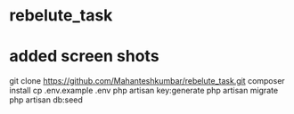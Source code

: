 # rebelute_task

# added screen shots

git clone https://github.com/Mahanteshkumbar/rebelute_task.git
composer install
cp .env.example .env
php artisan key:generate
php artisan migrate
php artisan db:seed